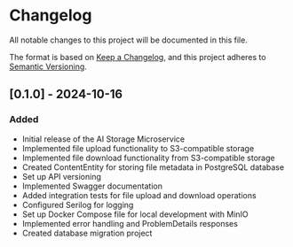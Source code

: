 ﻿# Changelog

All notable changes to this project will be documented in this file.

The format is based on [Keep a Changelog](https://keepachangelog.com/en/1.0.0/),
and this project adheres to [Semantic Versioning](https://semver.org/spec/v2.0.0.html).

## [0.1.0] - 2024-10-16

### Added
- Initial release of the AI Storage Microservice
- Implemented file upload functionality to S3-compatible storage
- Implemented file download functionality from S3-compatible storage
- Created ContentEntity for storing file metadata in PostgreSQL database
- Set up API versioning
- Implemented Swagger documentation
- Added integration tests for file upload and download operations
- Configured Serilog for logging
- Set up Docker Compose file for local development with MinIO
- Implemented error handling and ProblemDetails responses
- Created database migration project
